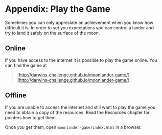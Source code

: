 # Appendix: Play the Game
Sometimes you can only appreciate an achievement when you know how difficult it
is. In order to set you expectations you can control a lander and try to land it
safely on the surface of the moon.

## Online
If you have access to the internet it is possible to play the game online. You
can find the game at

> [http://darwins-challenge.github.io/moonlander-game/](http://darwins-challenge.github.io/moonlander-game/)

## Offline
If you are unable to access the internet and still want to play the game you
need to obtain a copy of the resources. Read the Resources chapter for pointers
how to get them.

Once you get them, open `moonlander-game/index.html` in a browser.
